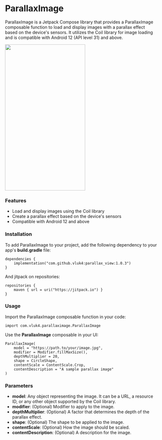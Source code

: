 # ParallaxImage
ParallaxImage is a Jetpack Compose library that provides a ParallaxImage composable function to load and display images with a parallax effect based on the device's sensors. It utilizes the Coil library for image loading and is compatible with Android 12 (API level 31) and above.

<img src="https://media2.giphy.com/media/v1.Y2lkPTc5MGI3NjExZGM1ZWZjNWVlN2JkODY1MmQ3ODYyNDgwZjdiMTlhYTgwOWQ1ZWMwNyZjdD1n/RlZemRZAurcZ29lCEN/giphy.gif" width="264" height="480" />

### Features
* Load and display images using the Coil library
* Create a parallax effect based on the device's sensors
* Compatible with Android 12 and above
### Installation
To add ParallaxImage to your project, add the following dependency to your app's **build.gradle** file:
```
dependencies {
    implementation("com.github.vluk4:parallax_view:1.0.3")
}
```
And jitpack on repositories:
```
repositories {
    maven { url = uri("https://jitpack.io") }
}
```
### Usage
Import the ParallaxImage composable function in your code:
```
import com.vluk4.parallaximage.ParallaxImage
```
Use the **ParallaxImage** composable in your UI:
```
ParallaxImage(
    model = "https://path.to/your/image.jpg",
    modifier = Modifier.fillMaxSize(),
    depthMultiplier = 20,
    shape = CircleShape,
    contentScale = ContentScale.Crop,
    contentDescription = "A sample parallax image"
)
```
### Parameters
* **model**: Any object representing the image. It can be a URL, a resource ID, or any other object supported by the Coil library.
* **modifier**: (Optional) Modifier to apply to the image.
* **depthMultiplier**: (Optional) A factor that determines the depth of the parallax effect.
* **shape**: (Optional) The shape to be applied to the image.
* **contentScale**: (Optional) How the image should be scaled.
* **contentDescription**: (Optional) A description for the image.
